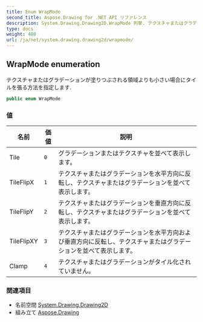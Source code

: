 ```yaml
---
title: Enum WrapMode
second_title: Aspose.Drawing for .NET API リファレンス
description: System.Drawing.Drawing2D.WrapMode 列挙. テクスチャまたはグラデーションが塗りつぶされる領域よりも小さい場合にタイルを張る方法を指定します.
type: docs
weight: 480
url: /ja/net/system.drawing.drawing2d/wrapmode/
---
```

## WrapMode enumeration

テクスチャまたはグラデーションが塗りつぶされる領域よりも小さい場合にタイルを張る方法を指定します.

```csharp
public enum WrapMode
```

### 値

| 名前 | 価値 | 説明 |
| --- | --- | --- |
| Tile | `0` | グラデーションまたはテクスチャを並べて表示します。 |
| TileFlipX | `1` | テクスチャまたはグラデーションを水平方向に反転し、テクスチャまたはグラデーションを並べて表示します。 |
| TileFlipY | `2` | テクスチャまたはグラデーションを垂直方向に反転し、テクスチャまたはグラデーションを並べて表示します。 |
| TileFlipXY | `3` | テクスチャまたはグラデーションを水平方向および垂直方向に反転し、テクスチャまたはグラデーションを並べて表示します。 |
| Clamp | `4` | テクスチャまたはグラデーションがタイル化されていません。 |

### 関連項目

* 名前空間 [System.Drawing.Drawing2D](../../system.drawing.drawing2d/)
* 組み立て [Aspose.Drawing](../../)


